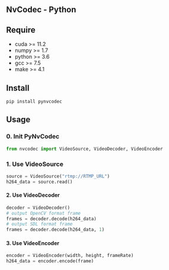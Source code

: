 NvCodec - Python
---------------------------

## Require
* cuda >= 11.2
* numpy >= 1.7
* python >= 3.6
* gcc >= 7.5
* make >= 4.1

## Install
```shell
pip install pynvcodec
```

## Usage

### 0. Init PyNvCodec
```python
from nvcodec import VideoSource, VideoDecoder, VideoEncoder
```

### 1. Use VideoSource

```python
source = VideoSource("rtmp://RTMP_URL")
h264_data = source.read()
```

#### 2. Use VideoDecoder
```python
decoder = VideoDecoder()
# output OpenCV format frame
frames = decoder.decode(h264_data)
# output SDL format frame
frames = decoder.decode(h264_data, 1)
```

#### 3. Use VideoEncoder
```python
encoder = VideoEncoder(width, height, frameRate)
h264_data = encoder.encode(frame)
```
